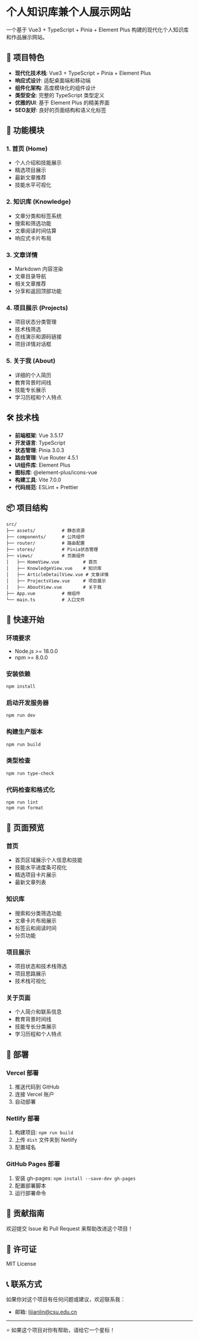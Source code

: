 # 个人知识库兼个人展示网站

一个基于 Vue3 + TypeScript + Pinia + Element Plus 构建的现代化个人知识库和作品展示网站。

## 🌟 项目特色

- **现代化技术栈**: Vue3 + TypeScript + Pinia + Element Plus
- **响应式设计**: 适配桌面端和移动端
- **组件化架构**: 高度模块化的组件设计
- **类型安全**: 完整的 TypeScript 类型定义
- **优雅的UI**: 基于 Element Plus 的精美界面
- **SEO友好**: 良好的页面结构和语义化标签

## 🚀 功能模块

### 1. 首页 (Home)

- 个人介绍和技能展示
- 精选项目展示
- 最新文章推荐
- 技能水平可视化

### 2. 知识库 (Knowledge)

- 文章分类和标签系统
- 搜索和筛选功能
- 文章阅读时间估算
- 响应式卡片布局

### 3. 文章详情

- Markdown 内容渲染
- 文章目录导航
- 相关文章推荐
- 分享和返回顶部功能

### 4. 项目展示 (Projects)

- 项目状态分类管理
- 技术栈筛选
- 在线演示和源码链接
- 项目详情对话框

### 5. 关于我 (About)

- 详细的个人简历
- 教育背景时间线
- 技能专长展示
- 学习历程和个人特点

## 🛠️ 技术栈

- **前端框架**: Vue 3.5.17
- **开发语言**: TypeScript
- **状态管理**: Pinia 3.0.3
- **路由管理**: Vue Router 4.5.1
- **UI组件库**: Element Plus
- **图标库**: @element-plus/icons-vue
- **构建工具**: Vite 7.0.0
- **代码规范**: ESLint + Prettier

## 📦 项目结构

```
src/
├── assets/          # 静态资源
├── components/      # 公共组件
├── router/          # 路由配置
├── stores/          # Pinia状态管理
├── views/           # 页面组件
│   ├── HomeView.vue         # 首页
│   ├── KnowledgeView.vue    # 知识库
│   ├── ArticleDetailView.vue # 文章详情
│   ├── ProjectsView.vue     # 项目展示
│   ├── AboutView.vue        # 关于我
├── App.vue          # 根组件
└── main.ts          # 入口文件
```

## 🚀 快速开始

### 环境要求

- Node.js >= 18.0.0
- npm >= 8.0.0

### 安装依赖

```bash
npm install
```

### 启动开发服务器

```bash
npm run dev
```

### 构建生产版本

```bash
npm run build
```

### 类型检查

```bash
npm run type-check
```

### 代码检查和格式化

```bash
npm run lint
npm run format
```

## 📱 页面预览

### 首页

- 首页区域展示个人信息和技能
- 技能水平进度条可视化
- 精选项目卡片展示
- 最新文章列表

### 知识库

- 搜索和分类筛选功能
- 文章卡片布局展示
- 标签云和阅读时间
- 分页功能

### 项目展示

- 项目状态和技术栈筛选
- 项目思路展示
- 技术栈可视化

### 关于页面

- 个人简介和联系信息
- 教育背景时间线
- 技能专长分类展示
- 学习历程和个人特点

## 📄 部署

### Vercel 部署

1. 推送代码到 GitHub
2. 连接 Vercel 账户
3. 自动部署

### Netlify 部署

1. 构建项目: `npm run build`
2. 上传 `dist` 文件夹到 Netlify
3. 配置域名

### GitHub Pages 部署

1. 安装 gh-pages: `npm install --save-dev gh-pages`
2. 配置部署脚本
3. 运行部署命令

## 🤝 贡献指南

欢迎提交 Issue 和 Pull Request 来帮助改进这个项目！

## 📜 许可证

MIT License

## 📞 联系方式

如果你对这个项目有任何问题或建议，欢迎联系我：

- 邮箱: lijianlin@csu.edu.cn

---

⭐ 如果这个项目对你有帮助，请给它一个星标！
